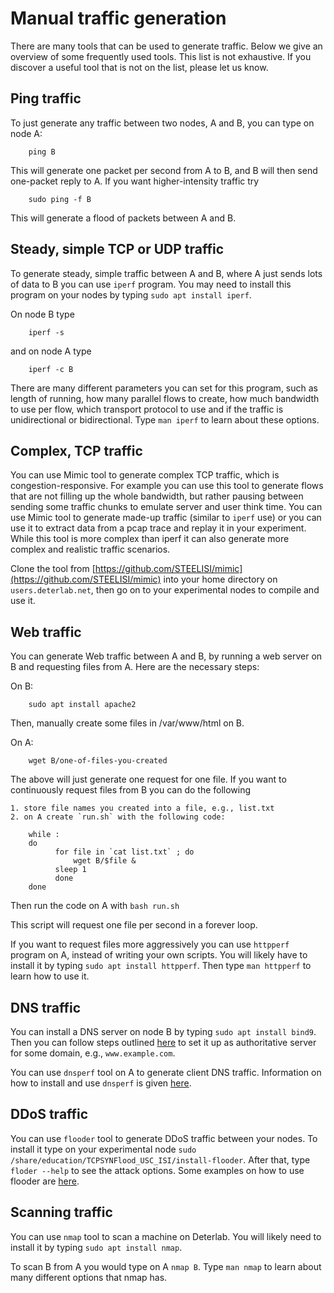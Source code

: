 # Manual traffic generation

There are many tools that can be used to generate traffic. Below we give an overview of some frequently used tools. This list is not exhaustive. If you discover a useful tool that is not on the list, please let us know.

## Ping traffic

To just generate any traffic between two nodes, A and B, you can type on node A:

```
	ping B
```

This will generate one packet per second from A to B, and B will then send one-packet reply to A. If you want higher-intensity traffic try

```
	sudo ping -f B
```

This will generate a flood of packets between A and B.

## Steady, simple TCP or UDP traffic

To generate steady, simple traffic between A and B, where A just sends lots of data to B you can use `iperf` program. You may need to install this program on your nodes by typing `sudo apt install iperf`. 

On node B type
```
	iperf -s
```

and on node A type

```
	iperf -c B
```

There are many different parameters you can set for this program, such as length of running, how many parallel flows to create, how much bandwidth to use per flow, which transport protocol to use and if the traffic is unidirectional or bidirectional. Type `man iperf` to learn about these options.


## Complex, TCP traffic

You can use Mimic tool to generate complex TCP traffic, which is congestion-responsive. For example you can use this tool to generate flows that are not filling up the whole bandwidth, but rather pausing between sending some traffic chunks to emulate server and user think time. You can use Mimic tool to generate made-up traffic (similar to `iperf` use) or you can use it to extract data from a pcap trace and replay it in your experiment. While this tool is more complex than iperf it can also generate more complex and realistic traffic scenarios.

Clone the tool from [https://github.com/STEELISI/mimic](https://github.com/STEELISI/mimic) into your home directory on 	`users.deterlab.net`, then go on to your experimental nodes to  compile and use it.


## Web traffic

You can generate Web traffic between A and B, by running a web server on B and requesting files from A. Here are the necessary steps:

On B:
```
	sudo apt install apache2
```
Then, manually create some files in /var/www/html on B.

On A:
```
	wget B/one-of-files-you-created
```

The above will just generate one request for one file. If you want to continuously request files from B you can do the following

    1. store file names you created into a file, e.g., list.txt
    2. on A create `run.sh` with the following code:
```
    while :
    do
          for file in `cat list.txt` ; do
              wget B/$file &
          sleep 1
          done
    done
```
Then run the code on A with `bash run.sh`

This script will request one file per second in a forever loop.

If you want to request files more aggressively you can use `httpperf` program on A, instead of writing your own scripts. You will likely have to install it by typing `sudo apt install httpperf`. Then type `man httpperf` to learn how to use it.

## DNS traffic

You can install a DNS server on node B by typing `sudo apt install bind9`. Then you can follow steps outlined [here](https://www.linuxbabe.com/ubuntu/set-up-authoritative-dns-server-ubuntu-18-04-bind9) to set it up as authoritative server for some domain, e.g., `www.example.com`.

You can use `dnsperf` tool on A to generate client DNS traffic. Information on how to install and use `dnsperf` is given [here](https://www.dns-oarc.net/tools/dnsperf).

## DDoS traffic

You can use `flooder` tool to generate DDoS traffic between your nodes. To install it type on your experimental node `sudo /share/education/TCPSYNFlood_USC_ISI/install-flooder`. After that, type `floder --help` to see the attack options. Some examples on how to use flooder are [here](https://www.isi.edu/~mirkovic/tapia/flooder.html).

## Scanning traffic

You can use `nmap` tool to scan a machine on Deterlab. You will likely need to install it by typing `sudo apt install nmap`.

To scan B from A you would type on A `nmap B`. Type `man nmap` to learn about many different options that nmap has.

